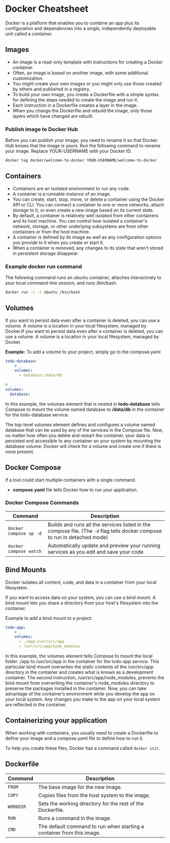 # Docker Cheatsheet
Docker is a platform that enables you to combine an app plus its configuration and dependencies into a single, independently deployable unit called a container.
## Images
- An image is a read-only template with instructions for creating a Docker container. 
- Often, an image is based on another image, with some additional customization.
- You might create your own images or you might only use those created by others and published in a registry. 
- To build your own image, you create a Dockerfile with a simple syntax for defining the steps needed to create the image and run it. 
- Each instruction in a Dockerfile creates a layer in the image. 
- When you change the Dockerfile and rebuild the image, only those layers which have changed are rebuilt. 

### Publish image to Docker Hub
Before you can publish your image, you need to rename it so that Docker Hub knows that the image is yours. Run the following command to rename your image. Replace YOUR-USERNAME with your Docker ID.

```bash
docker tag docker/welcome-to-docker YOUR-USERNAME/welcome-to-docker
```

## Containers
- Containers are an isolated environment to run any code.
- A container is a runnable instance of an image. 
- You can create, start, stop, move, or delete a container using the Docker API or CLI. You can connect a container to one or more networks, attach storage to it, or even create a new image based on its current state.
- By default, a container is relatively well isolated from other containers and its host machine. You can control how isolated a container's network, storage, or other underlying subsystems are from other containers or from the host machine.
- A container is defined by its image as well as any configuration options you provide to it when you create or start it. 
- When a container is removed, any changes to its state that aren't stored in persistent storage disappear.

### Example docker run command
The following command runs an ubuntu container, attaches interactively to your local command-line session, and runs /bin/bash.

```bash
docker run -i -t ubuntu /bin/bash
```

## Volumes 
If you want to persist data even after a container is deleted, you can use a volume. A volume is a location in your local filesystem, managed by Docker.If you want to persist data even after a container is deleted, you can use a volume. A volume is a location in your local filesystem, managed by Docker.

**Example:**
To add a volume to your project, simply go to the compose.yaml
```yaml
todo-database:
    # ...
    volumes:
      - database:/data/db
                      
# ...
volumes:
  database:
```

In this example, the volumes element that is nested in **todo-database** tells Compose to mount the volume named database to **/data/db** in the container for the todo-database service.

The top-level volumes element defines and configures a volume named database that can be used by any of the services in the Compose file.
Now, no matter how often you delete and restart the container, your data is persisted and accessible to any container on your system by mounting the database volume. Docker will check for a volume and create one if there is none present.

## Docker Compose 
if a tool could start multiple containers with a single command. 


- **compose.yaml** file tells Docker how to run your application.

### Docker Compose Commands

| Command                 | Description                                                                                                               |
| ----------------------- | ------------------------------------------------------------------------------------------------------------------------- |
| `docker compose up -d ` | Builds and runs all the services listed in the compose file. (The `-d` flag tells docker compose to run in detached mode) |
| `docker compose watch`  | Automatically update and preview your running services as you edit and save your code                                     |



## Bind Mounts
Docker isolates all content, code, and data in a container from your local filesystem.

If you want to access data on your system, you can use a bind mount. A bind mount lets you share a directory from your host's filesystem into the container.

Example to add a bind mount to a project:
```yaml
todo-app:
    # ...
    volumes:
      - ./app:/usr/src/app
      - /usr/src/app/node_modules
```


In this example, the volumes element tells Compose to mount the local folder ./app to /usr/src/app in the container for the todo-app service. This particular bind mount overwrites the static contents of the /usr/src/app directory in the container and creates what is known as a development container. The second instruction, /usr/src/app/node_modules, prevents the bind mount from overwriting the container's node_modules directory to preserve the packages installed in the container.
Now, you can take advantage of the container’s environment while you develop the app on your local system. Any changes you make to the app on your local system are reflected in the container.


## Containerizing your application
When working with containers, you usually need to create a Dockerfile to define your image and a compose.yaml file to define how to run it.

To help you create these files, Docker has a command called `docker init`. 


## Dockerfile

| Command   | Description                                                           |
| --------- | --------------------------------------------------------------------- |
| `FROM`    | The base image for the new image.                                     |
| `COPY`    | Copies files from the host system to the image.                       |
| `WORKDIR` | Sets the working directory for the rest of the Dockerfile.            |
| `RUN`     | Runs a command in the image.                                          |
| `CMD`     | The default command to run when starting a container from this image. |

